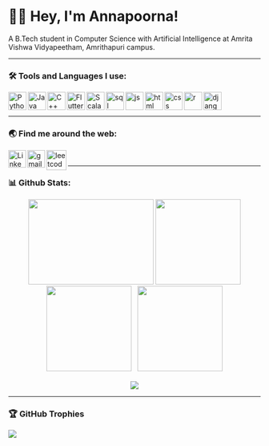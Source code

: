 # 👋🏾 Hey, I'm Annapoorna!
A B.Tech student in Computer Science with Artificial Intelligence at Amrita Vishwa Vidyapeetham, Amrithapuri campus.

<hr>

### 🛠️ Tools and Languages I use:
<img src="https://github.com/annapoorna-a-k/annapoorna-a-k/assets/98168268/432e4faf-8677-4b5f-8518-5723d5fac07b" align="left" alt="Python" height ="36px">
<img src="https://github.com/annapoorna-a-k/annapoorna-a-k/assets/98168268/0fea3bfd-b23a-4820-a327-cb558236b61a" align="left" alt="Java" height ="36px">
<img src="https://github.com/annapoorna-a-k/annapoorna-a-k/assets/98168268/f861c338-17d6-406c-829e-24aca1006f23" align="left" alt="C++" height ="36px">
<img src="https://github.com/annapoorna-a-k/annapoorna-a-k/assets/98168268/4940d200-1573-4cbc-a1bb-869e117fdeec" align="left" alt="Flutter" height ="36px">
<img src="https://github.com/annapoorna-a-k/annapoorna-a-k/assets/98168268/11f61c54-e6ea-4db3-b43b-e9d1264c8893" align="left" alt="Scala" height ="36px">
<img src="https://github.com/annapoorna-a-k/annapoorna-a-k/assets/98168268/fce7deda-8131-4f33-93cb-1245aef815c7" align="left" alt="sql" height ="36px">
<img src="https://github.com/annapoorna-a-k/annapoorna-a-k/assets/98168268/7d03509b-0467-4bff-adbe-557dcf723929" align="left" alt="js" height ="36px">
<img src="https://github.com/annapoorna-a-k/annapoorna-a-k/assets/98168268/12e66428-3675-40b6-82d4-8a2f6681c75f" align="left" alt="html" height ="36px">
<img src="https://github.com/annapoorna-a-k/annapoorna-a-k/assets/98168268/4e712e1b-a48a-4137-8fdb-eed6cfa1aadb" align="left" alt="css" height ="36px">
<img src="https://github.com/annapoorna-a-k/annapoorna-a-k/assets/98168268/18ae4b07-fa5c-4d4a-97d6-342492bcbf03" align="left" alt="r" height ="36px">
<img src="https://github.com/user-attachments/assets/9dce8f48-dba7-4ca0-b95f-3f161f7732e9" align="left" alt="django" height ="36px">
<br><br>
<hr>


### 🌏 Find me around the web:
<a style="padding-right:10px;" target="_blank" href="https://www.linkedin.com/in/annapoorna-a-k-9aa03b258/"/>
<img align="left" alt="Linkedln" width="35px" src="https://img.icons8.com/?size=1x&id=13930&format=png" />
</a>
<a style="padding-right:10px;" target="_blank" href="https://annnnaaa142002@gmail.com"/>
<img align="left" alt="gmail" width="35px" src="https://img.icons8.com/?size=512&id=P7UIlhbpWzZm&format=png" />
</a>
<a style="padding-right:10px;" target="_blank" href="https://leetcode.com/apk2002kmr/"/>
<img align="left" alt="leetcode" width="40px" src="https://github.com/annapoorna-a-k/annapoorna-a-k/assets/98168268/192721cd-a8fe-48cb-b839-37cd939ff5f9" />
</a>
<br>

<hr>

### 📊  Github Stats:
<div id="header" align="center">
  <img src="https://i.pinimg.com/originals/67/3f/b7/673fb756fcb6af5ed7509a9b3739abcd.gif" width="250" height="170"/>
  <img src="https://github-readme-stats.vercel.app/api?username=annapoorna-a-k&show_icons=true&line_height=33&count_private=true&theme=gruvbox" height="170"a />
</div>
<div id="header" align="center">
  <img src="https://github-readme-stats.vercel.app/api/top-langs/?username=annapoorna-a-k&&hide=cmake&langs_count=15&line_height=60&theme=gruvbox" height="170" />&nbsp;&nbsp;
  <img src="https://github-readme-streak-stats.herokuapp.com/?user=annapoorna-a-k&theme=gruvbox" height="170"/>
  <br><br>
  <img src="https://komarev.com/ghpvc/?username=annapoorna-a-k&color=grey"/>
</div>
<table>
<hr>
  
### 🏆 GitHub Trophies
![](https://github-profile-trophy.vercel.app/?username=annapoorna-a-k&theme=gruvbox&no-frame=false&no-bg=true&margin-w=4)

</table>

